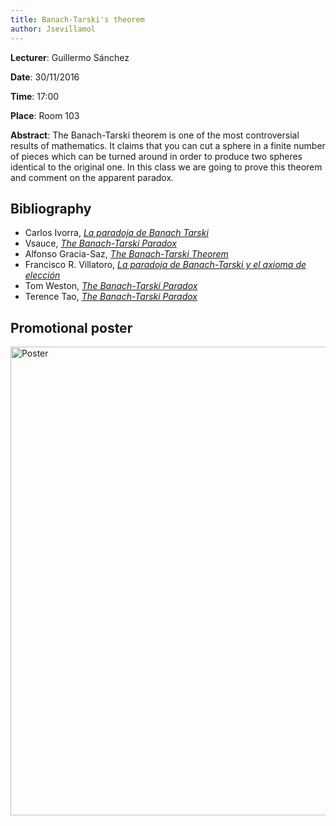 ```yaml
---
title: Banach-Tarski's theorem
author: Jsevillamol
---
```

**Lecturer**: Guillermo Sánchez

**Date**: 30/11/2016

**Time**: 17:00

**Place**: Room 103

**Abstract**:
The Banach-Tarski theorem is one of the most controversial results of mathematics. It claims that you can cut a sphere in a finite number of pieces which can be turned around in order to produce two spheres identical to the original one. In this class we are going to prove this theorem and comment on the apparent paradox.

## Bibliography
 * Carlos Ivorra, [*La paradoja de Banach Tarski*](http://www.uv.es/~ivorra/Libros/Banach_Tarski.pdf)
 * Vsauce, [*The Banach-Tarski Paradox*](https://www.youtube.com/watch?v=s86-Z-CbaHA)
 * Alfonso Gracia-Saz, [*The Banach-Tarski Theorem*](http://www.math.toronto.edu/~alfonso/347/BanachTarski2.pdf)
 * Francisco R. Villatoro, [*La paradoja de Banach-Tarski y el axioma de elección*](http://francis.naukas.com/2010/11/19/la-paradoja-de-banach-tarski-y-el-axioma-de-eleccion/)
 * Tom Weston, [*The Banach-Tarski Paradox*](http://people.math.umass.edu/~weston/oldpapers/banach.pdf)
 * Terence Tao, [*The Banach-Tarski Paradox*](https://www.math.ucla.edu/~tao/preprints/Expository/banach-tarski.pdf)

## Promotional poster
 <img src="https://document-export.canva.com/DACEh6Cr3xA/19/preview/0001-81274889.png" alt="Poster" style="width: 750px;"/>
